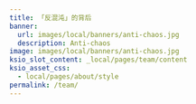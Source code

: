 ```yaml
---
title: 「反混沌」的背后
banner:
  url: images/local/banners/anti-chaos.jpg
  description: Anti-chaos
image: images/local/banners/anti-chaos.jpg
ksio_slot_content: _local/pages/team/content
ksio_asset_css:
  - local/pages/about/style
permalink: /team/
---
```

